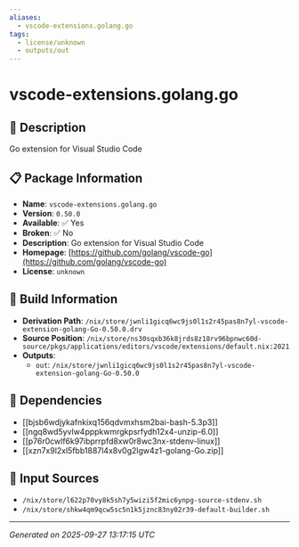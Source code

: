 ```yaml
---
aliases:
  - vscode-extensions.golang.go
tags:
  - license/unknown
  - outputs/out
---
```


# vscode-extensions.golang.go

## 📝 Description

Go extension for Visual Studio Code

## 📋 Package Information

- **Name**: `vscode-extensions.golang.go`
- **Version**: `0.50.0`
- **Available**: ✅ Yes
- **Broken**: ✅ No
- **Description**: Go extension for Visual Studio Code
- **Homepage**: [https://github.com/golang/vscode-go](https://github.com/golang/vscode-go)
- **License**: `unknown`

## 🔧 Build Information

- **Derivation Path**: `/nix/store/jwnli1gicq6wc9js0l1s2r45pas8n7yl-vscode-extension-golang-Go-0.50.0.drv`
- **Source Position**: `/nix/store/ns30sqxb36k8jrds8z18rv96bpnwc60d-source/pkgs/applications/editors/vscode/extensions/default.nix:2021`
- **Outputs**:
  - `out`:  `/nix/store/jwnli1gicq6wc9js0l1s2r45pas8n7yl-vscode-extension-golang-Go-0.50.0`

## 🔗 Dependencies

- [[bjsb6wdjykafnkixq156qdvmxhsm2bai-bash-5.3p3]]
- [[ngq8wd5yvlw4pppkwmrgkpsrfydh12x4-unzip-6.0]]
- [[p76r0cwlf6k97ibprrpfd8xw0r8wc3nx-stdenv-linux]]
- [[xzn7x9l2xl5fbb1887l4x8v0g2lgw4z1-golang-Go.zip]]

## 📁 Input Sources

- `/nix/store/l622p70vy8k5sh7y5wizi5f2mic6ynpg-source-stdenv.sh`
- `/nix/store/shkw4qm9qcw5sc5n1k5jznc83ny02r39-default-builder.sh`

---
*Generated on 2025-09-27 13:17:15 UTC*
